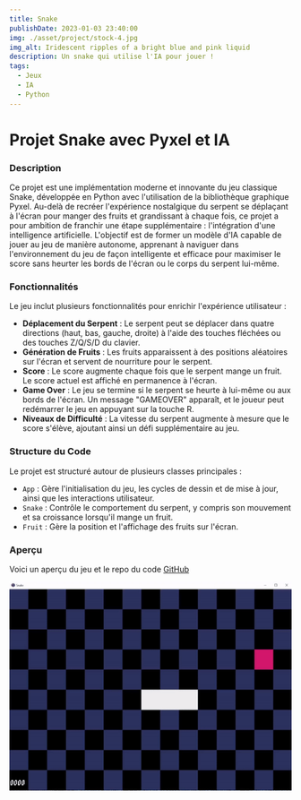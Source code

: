 ```yaml
---
title: Snake
publishDate: 2023-01-03 23:40:00
img: ./asset/project/stock-4.jpg
img_alt: Iridescent ripples of a bright blue and pink liquid
description: Un snake qui utilise l'IA pour jouer !
tags:
  - Jeux
  - IA
  - Python
---
```


<!-- ![alt text](/assets/spaceinvader.gif) -->

# Projet Snake avec Pyxel et IA

### Description

Ce projet est une implémentation moderne et innovante du jeu classique Snake, développée en Python avec l'utilisation de la bibliothèque graphique Pyxel. Au-delà de recréer l'expérience nostalgique du serpent se déplaçant à l'écran pour manger des fruits et grandissant à chaque fois, ce projet a pour ambition de franchir une étape supplémentaire : l'intégration d'une intelligence artificielle. L'objectif est de former un modèle d'IA capable de jouer au jeu de manière autonome, apprenant à naviguer dans l'environnement du jeu de façon intelligente et efficace pour maximiser le score sans heurter les bords de l'écran ou le corps du serpent lui-même.


### Fonctionnalités

Le jeu inclut plusieurs fonctionnalités pour enrichir l'expérience utilisateur :

- **Déplacement du Serpent** : Le serpent peut se déplacer dans quatre directions (haut, bas, gauche, droite) à l'aide des touches fléchées ou des touches Z/Q/S/D du clavier.
- **Génération de Fruits** : Les fruits apparaissent à des positions aléatoires sur l'écran et servent de nourriture pour le serpent.
- **Score** : Le score augmente chaque fois que le serpent mange un fruit. Le score actuel est affiché en permanence à l'écran.
- **Game Over** : Le jeu se termine si le serpent se heurte à lui-même ou aux bords de l'écran. Un message "GAMEOVER" apparaît, et le joueur peut redémarrer le jeu en appuyant sur la touche R.
- **Niveaux de Difficulté** : La vitesse du serpent augmente à mesure que le score s'élève, ajoutant ainsi un défi supplémentaire au jeu.

### Structure du Code

Le projet est structuré autour de plusieurs classes principales :

- `App` : Gère l'initialisation du jeu, les cycles de dessin et de mise à jour, ainsi que les interactions utilisateur.
- `Snake` : Contrôle le comportement du serpent, y compris son mouvement et sa croissance lorsqu'il mange un fruit.
- `Fruit` : Gère la position et l'affichage des fruits sur l'écran.

### Aperçu

Voici un aperçu du jeu et le repo du code [GitHub](https://github.com/gus5900000/Snake-IA)


![Snake Gif](./asset/project/snake.gif)
